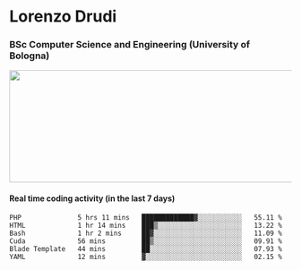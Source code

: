 # Lorenzo Drudi
### BSc Computer Science and Engineering (University of Bologna)

<img src="https://github-readme-stats.vercel.app/api?username=LorenzoDrudi&count_private=true&show_icons=true&theme=gruvbox" height=200px width=550px>

<!---Use wakatime plugins to track the coding time--->
#### Real time coding activity (in the last 7 days)
<!--START_SECTION:waka-->

```text
PHP              5 hrs 11 mins   █████████████▓░░░░░░░░░░░   55.11 %
HTML             1 hr 14 mins    ███▒░░░░░░░░░░░░░░░░░░░░░   13.22 %
Bash             1 hr 2 mins     ██▓░░░░░░░░░░░░░░░░░░░░░░   11.09 %
Cuda             56 mins         ██▒░░░░░░░░░░░░░░░░░░░░░░   09.91 %
Blade Template   44 mins         ██░░░░░░░░░░░░░░░░░░░░░░░   07.93 %
YAML             12 mins         ▓░░░░░░░░░░░░░░░░░░░░░░░░   02.15 %
```

<!--END_SECTION:waka-->
